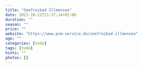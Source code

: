 ```yaml
---
title: "Seefreibad Illmensee"
date: 2023-10-22T21:37:14+02:00
duration: ""
season: ""
price: ""
website: "https://www.pvm-service.de/seefreibad-illmensee"
age: ""
categories: [todo]
tags: [todo]
hints: ""
photos: []
---
```


